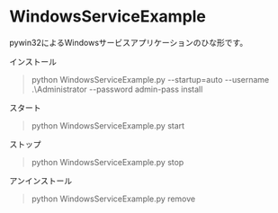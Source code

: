 # WindowsServiceExample
pywin32によるWindowsサービスアプリケーションのひな形です。

インストール
>python WindowsServiceExample.py --startup=auto --username .\Administrator --password admin-pass install

スタート
>python WindowsServiceExample.py start

ストップ
>python WindowsServiceExample.py stop

アンインストール
>python WindowsServiceExample.py remove
